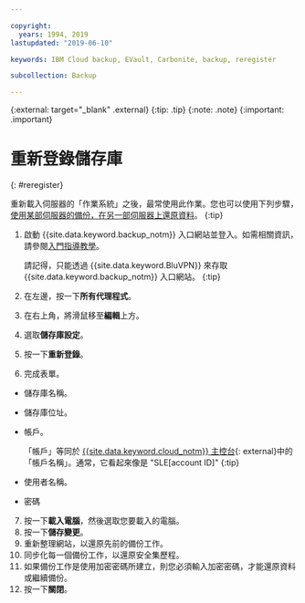 ```yaml
---

copyright:
  years: 1994, 2019
lastupdated: "2019-06-10"

keywords: IBM Cloud backup, EVault, Carbonite, backup, reregister

subcollection: Backup

---
```

{:external: target="_blank" .external}
{:tip: .tip}
{:note: .note}
{:important: .important}

# 重新登錄儲存庫
{: #reregister}

重新載入伺服器的「作業系統」之後，最常使用此作業。您也可以使用下列步驟，[使用某部伺服器的備份，在另一部伺服器上還原資料](/docs/infrastructure/Backup?topic=Backup-restorefromotherVSI)。
{:tip}

1. 啟動 {{site.data.keyword.backup_notm}} 入口網站並登入。如需相關資訊，請參閱[入門指導教學](/docs/infrastructure/Backup?topic=Backup-getting-started#getting-started)。

   請記得，只能透過 {{site.data.keyword.BluVPN}} 來存取 {{site.data.keyword.backup_notm}} 入口網站。
   {:tip}
2. 在左邊，按一下**所有代理程式**。
3. 在右上角，將滑鼠移至**編輯**上方。
4. 選取**儲存庫設定**。
5. 按一下**重新登錄**。
6. 完成表單。
  - 儲存庫名稱。
  - 儲存庫位址。
  - 帳戶。

    「帳戶」等同於 [{{site.data.keyword.cloud_notm}} 主控台](https://{DomainName}/classic/storage/backup){: external}中的「帳戶名稱」。通常，它看起來像是 "SLE[account ID]"
    {:tip}
  - 使用者名稱。
  - 密碼
7. 按一下**載入電腦**，然後選取您要載入的電腦。
8. 按一下**儲存變更**。
9. 重新整理網站，以還原先前的備份工作。
10. 同步化每一個備份工作，以還原安全集歷程。
11. 如果備份工作是使用加密密碼所建立，則您必須輸入加密密碼，才能還原資料或繼續備份。
12. 按一下**關閉**。
